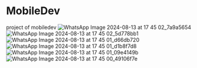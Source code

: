 ﻿# MobileDev
project of mobiledev
![WhatsApp Image 2024-08-13 at 17 45 02_7a9a5654](https://github.com/user-attachments/assets/228ec822-8aff-4dcd-ac4d-7a7fddb4df34)
![WhatsApp Image 2024-08-13 at 17 45 02_5d778bb1](https://github.com/user-attachments/assets/6e1e171d-70bf-4c21-97d9-e24faa90b975)
![WhatsApp Image 2024-08-13 at 17 45 01_d66db720](https://github.com/user-attachments/assets/e9eababd-53fe-44a2-9107-212dd50cf556)
![WhatsApp Image 2024-08-13 at 17 45 01_d1b8f7d8](https://github.com/user-attachments/assets/169f4b4c-f9ca-4dbd-bfbd-bd87045a9ed7)
![WhatsApp Image 2024-08-13 at 17 45 01_09e4149b](https://github.com/user-attachments/assets/a11c87f7-7c7e-40aa-b0a8-ac5b1ecbb430)
![WhatsApp Image 2024-08-13 at 17 45 00_49106f7e](https://github.com/user-attachments/assets/e258eebe-b794-4e2b-a61b-052fa1151bdb)
